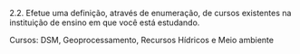 2.2. Efetue uma definição, através de enumeração, de cursos existentes na instituição de ensino em que você está estudando.

Cursos: DSM, Geoprocessamento, Recursos Hídricos e Meio ambiente